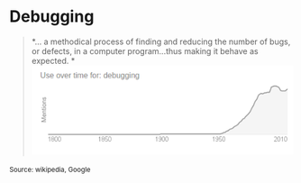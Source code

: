 # Debugging

> *... a methodical process of finding and 
reducing the number of bugs, or defects, in a 
computer program...thus making it behave as expected. *
![](images/debugging-usage.png)

<small>Source: wikipedia, Google</small>
